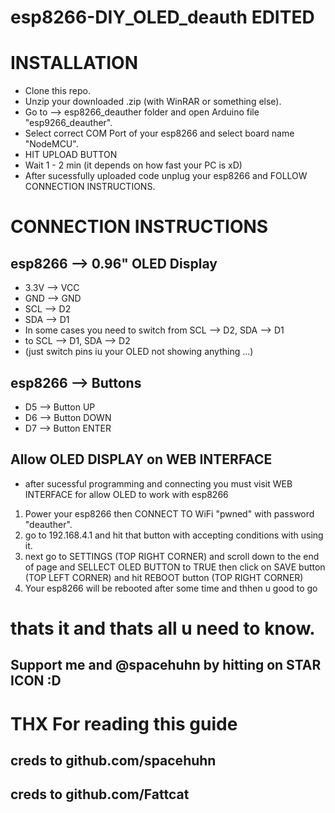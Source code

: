 # esp8266-DIY_OLED_deauth EDITED


# INSTALLATION

- Clone this repo.
- Unzip your downloaded .zip (with WinRAR or something else).
- Go to --> esp8266_deauther folder and open Arduino file "esp9266_deauther".
- Select correct COM Port of your esp8266 and select board name "NodeMCU".
- HIT UPLOAD BUTTON
- Wait  1 - 2 min (it depends on how fast your PC is xD)
- After sucessfully uploaded code unplug your esp8266 and FOLLOW CONNECTION INSTRUCTIONS.
# CONNECTION INSTRUCTIONS

## esp8266 --> 0.96" OLED Display
- 3.3V  --> VCC
-  GND --> GND
-  SCL  --> D2
-  SDA  --> D1
-  In some cases you need to switch from SCL --> D2, SDA --> D1
-  to SCL --> D1, SDA --> D2
-  (just switch pins iu your OLED not showing anything ...)
## esp8266  --> Buttons
- D5  --> Button UP
- D6  --> Button DOWN
- D7  --> Button ENTER

## Allow OLED DISPLAY on WEB INTERFACE
- after sucessful programming and connecting you must visit WEB INTERFACE for allow OLED to work with esp8266
1. Power your esp8266 then CONNECT TO WiFi "pwned" with password "deauther".
2. go to 192.168.4.1 and hit that button with accepting conditions with using it.
3. next go to SETTINGS (TOP RIGHT CORNER) and scroll down to the end of page and SELLECT OLED BUTTON to TRUE then click on SAVE button (TOP LEFT CORNER) and hit REBOOT button (TOP RIGHT CORNER)
4. Your esp8266 will be rebooted after some time and thhen u good to go
# thats it and thats all u need to know.
## Support me and @spacehuhn by hitting on STAR ICON :D
# THX For reading this guide
## creds to github.com/spacehuhn
## creds to github.com/Fattcat
